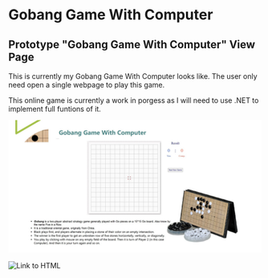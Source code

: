 # Gobang Game With Computer


## Prototype "Gobang Game With Computer" View Page
<p> This is currently my Gobang Game With Computer looks like. The user only need open a single webpage to play this game. </p> 
  <p> This online game is currently a work in porgess as I will need to use .NET to implement full funtions of it.</p>
  
![screenshot images](https://github.com/yanxu2021/Gobang-Game-With-Computer/blob/main/Prototype/GobangGame%20Prototype.jpg)

![Link to HTML](https://trefoilkingdom.com/game/gobang)
